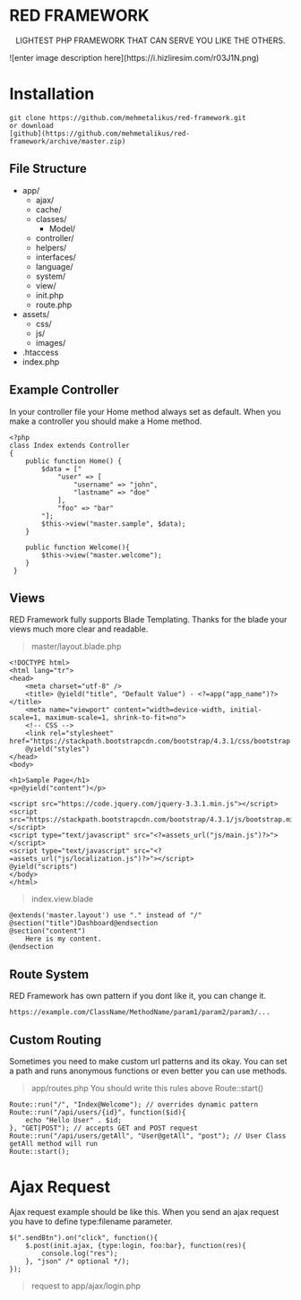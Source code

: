 # RED FRAMEWORK
<p align="center">
LIGHTEST PHP FRAMEWORK THAT CAN SERVE YOU LIKE THE OTHERS.
</p>
![enter image description here](https://i.hizliresim.com/r03J1N.png)


# Installation

    git clone https://github.com/mehmetalikus/red-framework.git
    or download 
    [github](https://github.com/mehmetalikus/red-framework/archive/master.zip)

## File Structure

 - app/
	 - ajax/
	 - cache/
	 - classes/ 
		 - Model/	 
	 - controller/
	 - helpers/
	 - interfaces/
	 - language/
	 - system/
	 - view/
	 - init.php
	 - route.php	
 - assets/
	 - css/
	 - js/
	 - images/
 - .htaccess
 - index.php

## Example Controller

In your controller file your Home method always set as default. When you make a controller you should make a Home method.

    <?php
    class Index extends Controller
    {
		public function Home() {
			$data = ["
				"user" => [
					"username" => "john",
					"lastname" => "doe"
				],
				"foo" => "bar"
			"];
			$this->view("master.sample", $data);
		}

		public function Welcome(){
			$this->view("master.welcome");
		}
     }



## Views

RED Framework fully supports  Blade Templating. Thanks for the blade your views much more clear and readable.

> master/layout.blade.php

    <!DOCTYPE html>
	<html lang="tr">
	<head>
	    <meta charset="utf-8" />
	    <title> @yield("title", "Default Value") - <?=app("app_name")?> </title>
	    <meta name="viewport" content="width=device-width, initial-scale=1, maximum-scale=1, shrink-to-fit=no">
	   	<!-- CSS -->
	   	<link rel="stylesheet" href="https://stackpath.bootstrapcdn.com/bootstrap/4.3.1/css/bootstrap.min.css">
	   	@yield("styles")
	</head>
	<body>
	
	<h1>Sample Page</h1>
	<p>@yield("content")</p>

	<script src="https://code.jquery.com/jquery-3.3.1.min.js"></script>
	<script src="https://stackpath.bootstrapcdn.com/bootstrap/4.3.1/js/bootstrap.min.js"></script>
	<script type="text/javascript" src="<?=assets_url("js/main.js")?>"></script>
	<script type="text/javascript" src="<?=assets_url("js/localization.js")?>"></script>
	@yield("scripts")
	</body>
	</html>

> index.view.blade 

    @extends('master.layout') use "." instead of "/"
    @section("title")Dashboard@endsection
    @section("content")
	    Here is my content.
    @endsection

## Route System
RED Framework has own pattern if you dont like it, you can change it.

    https://example.com/ClassName/MethodName/param1/param2/param3/...

## Custom Routing

Sometimes you need to make custom url patterns and its okay. You can set a path and runs anonymous functions or even better you can use methods.

> app/routes.php 
>  You should write this rules above Route::start()

    Route::run("/", "Index@Welcome"); // overrides dynamic pattern
    Route::run("/api/users/{id}", function($id){
	    echo "Hello User" . $id;
	}, "GET|POST"); // accepts GET and POST request
	Route::run("/api/users/getAll", "User@getAll", "post"); // User Class getAll method will run
    Route::start();


# Ajax Request

Ajax request example should be like this. When you send an ajax request you have to define type:filename parameter.  

	$(".sendBtn").on("click", function(){	
		$.post(init.ajax, {type:login, foo:bar}, function(res){
  			console.log("res");
   		}, "json" /* optional */);
	});
	

> request to  app/ajax/login.php
